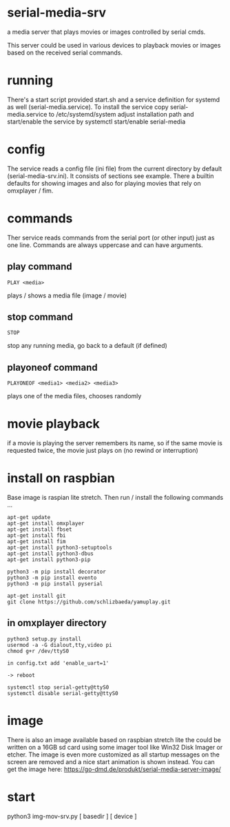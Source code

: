 # serial-media-srv
a media server that plays movies or images controlled by serial cmds.

This server could be used in various devices to playback movies or images based on the received serial commands.

# running

There's a start script provided start.sh and a service definition for systemd as well (serial-media.service).
To install the service copy serial-media.service to /etc/systemd/system adjust installation path and start/enable the service by systemctl start/enable serial-media

# config

The service reads a config file (ini file) from the current directory by default (serial-media-srv.ini). It consists of sections see example. There a builtin defaults for showing images and also for playing movies that rely on omxplayer / fim.

# commands

Ther service reads commands from the serial port (or other input) just as one line. Commands are always uppercase and can have arguments.

## play command

```PLAY <media>``` 

plays / shows a media file (image / movie)

## stop command

```STOP```

stop any running media, go back to a default (if defined)

## playoneof command

```PLAYONEOF <media1> <media2> <media3> ```

plays one of the media files, chooses randomly

# movie playback
if a movie is playing the server remembers its name, so if the same movie is requested twice, the movie just plays on (no rewind or interruption)

# install on raspbian

Base image is raspian lite stretch. Then run / install the following commands ...

```
apt-get update
apt-get install omxplayer
apt-get install fbset
apt-get install fbi
apt-get install fim
apt-get install python3-setuptools
apt-get install python3-dbus
apt-get install python3-pip

python3 -m pip install decorator
python3 -m pip install evento
python3 -m pip install pyserial

apt-get install git
git clone https://github.com/schlizbaeda/yamuplay.git
```

## in omxplayer directory

```
python3 setup.py install
usermod -a -G dialout,tty,video pi
chmod g+r /dev/ttyS0

in config.txt add 'enable_uart=1'

-> reboot

systemctl stop serial-getty@ttyS0
systemctl disable serial-getty@ttyS0
```

# image

There is also an image available based on raspbian stretch lite the could be written on a 16GB sd card using some imager tool
like Win32 Disk Imager or etcher. The image is even more customized as all startup messages on the screen are removed and a nice
start animation is shown instead. You can get the image here: https://go-dmd.de/produkt/serial-media-server-image/

# start

python3 img-mov-srv.py [ basedir ] [ device ]
